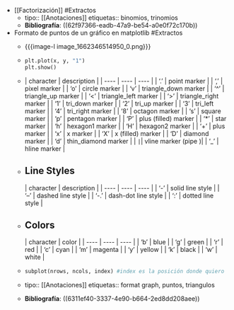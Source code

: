 - [[Factorización]] #Extractos
	- tipo:: [[Anotaciones]]
	  etiquetas:: binomios, trinomios
	- **Bibliografía**: ((62f97366-eadb-47a9-be54-a0e0f72c170b))
- Formato de puntos de un gráfico en matplotlib #Extractos
	- {{{image-l image_1662346514950_0.png}}}
	- ```python
	  plt.plot(x, y, "1")
	  plt.show()
	  ```
	- | character | description |
	  | ---- | ---- | ---- |
	  | ‘.’ | point marker |
	  | ‘,’ | pixel marker |
	  | ‘o’ | circle marker |
	  | ‘v’ | triangle_down marker |
	  | ‘^’ | triangle_up marker |
	  | ‘<’ | triangle_left marker |
	  | ‘>’ | triangle_right marker |
	  | ‘1’ | tri_down marker |
	  | ‘2’ | tri_up marker |
	  | ‘3’ | tri_left marker |
	  | ‘4’ | tri_right marker |
	  | ‘8’ | octagon marker |
	  | ‘s’ | square marker |
	  | ‘p’ | pentagon marker |
	  | ‘P’ | plus (filled) marker |
	  | ‘*’ | star marker |
	  | ‘h’ | hexagon1 marker |
	  | ‘H’ | hexagon2 marker |
	  | ‘+’ | plus marker |
	  | ‘x’ | x marker |
	  | ‘X’ | x (filled) marker |
	  | ‘D’ | diamond marker |
	  | ‘d’ | thin_diamond marker |
	  | <code>&#124;</code>| vline marker (pipe )|
	  | ‘_’ | hline marker |
	- ## Line Styles
	  
	  | character | description |
	  | ---- | ---- | ---- |
	  | ‘-’ | solid line style |
	  | ‘–’ | dashed line style |
	  | ‘-.’ | dash-dot line style |
	  | ‘:’ | dotted line style |
	- ## Colors
	  
	  | character | color |
	  | ---- | ---- | ---- |
	  | ‘b’ | blue |
	  | ‘g’ | green |
	  | ‘r’ | red |
	  | ‘c’ | cyan |
	  | ‘m’ | magenta |
	  | ‘y’ | yellow |
	  | ‘k’ | black |
	  | ‘w’ | white |
	- ```python
	  subplot(nrows, ncols, index) #index es la posición donde quiero mi gráfica
	  ```
	- tipo:: [[Anotaciones]]
	  etiquetas:: format graph, puntos, triangulos
	- **Bibliografía**: ((6311ef40-3337-4e90-b664-2ed8dd208aee))